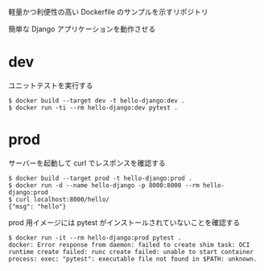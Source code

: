 軽量かつ利便性の高い Dockerfile のサンプルを示すリポジトリ

簡単な Django アプリケーションを動作させる

# dev

ユニットテストを実行する

```shell
$ docker build --target dev -t hello-django:dev .
$ docker run -ti --rm hello-django:dev pytest .
```

# prod

サーバーを起動して curl でレスポンスを確認する

```shell
$ docker build --target prod -t hello-django:prod .
$ docker run -d --name hello-django -p 8000:8000 --rm hello-django:prod
$ curl localhost:8000/hello/
{"msg": "hello"}
```

prod 用イメージには pytest がインストールされていないことを確認する

```shell
$ docker run -it --rm hello-django:prod pytest .
docker: Error response from daemon: failed to create shim task: OCI runtime create failed: runc create failed: unable to start container process: exec: "pytest": executable file not found in $PATH: unknown.
```
